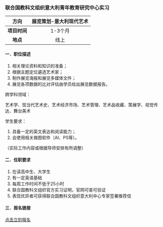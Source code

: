 ### 联合国教科文组织意大利青年教育研究中心实习


|  **方向**  | 展览策划-意大利现代艺术 |
|:--------:|:------------:|
| **项目时间** |    1-3个月     |
|  **地点**  |      线上      |


#### 一．职位描述

1. 相关理论资料和知识的准备；
2. 根据主题定位遴选艺术家；
3. 制作展览海报和展览多媒体文件；
4. 展览各项数据的比对评估由学员给出展览数据报告。

跨学科领域：

艺术学、现当代艺术史、艺术经济市场、艺术管理、艺术品收藏、策展学、视觉传达、舞台美术

学生要求：
1. 具备一定的英文表达和阅读能力；
2. 会使用相关做图软件（AI、PS等）。

（实际工作内容或根据导师安排有所调整）


#### 二．任职要求

1. 在读高中生、大学生
2. 有一定英语基础
3. 每周工作时间不低于25小时
4. 联合国教科文组织官方实习证明，官网可查可验证
5. 表现优异者可获得联合国教科文组织意大利中心专家签署推荐信


#### 三．报名链接
[点击立刻报名](https://ezygcyygfb.feishu.cn/share/base/form/shrcnyoWDn0NwQnTyfwrxo3XOnh)

